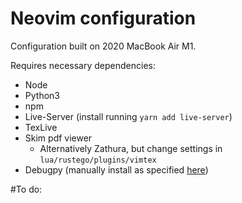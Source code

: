 # Neovim configuration

Configuration built on 2020 MacBook Air M1.

Requires necessary dependencies:

+ Node
+ Python3
+ npm
+ Live-Server (install running `yarn add live-server`)
+ TexLive
+ Skim pdf viewer 
    + Alternatively Zathura, but change settings in `lua/rustego/plugins/vimtex`
+ Debugpy (manually install as specified [here](https://github.com/mfussenegger/nvim-dap-python#debugpy))

#To do:

<!-- TODO: move away from Lsp-zero; provide configs without it -->
